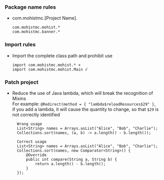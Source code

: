 ### Package name rules

* com.mohistmc.[Project Name].
  ```
  com.mohistmc.mohist.*
  com.mohistmc.banner.*  
  ```

### Import rules

* Import the complete class path and prohibit use
  ```
  import com.mohistmc.mohist.* ×
  import com.mohistmc.mohist.Main √
  ```

### Patch project

* Reduce the use of Java lambda, which will break the recognition of Mixins  
  For example: `@Redirect(method = { "lambda$reloadResources$29" }`,   
  if you add a lambda, it will cause the quantity to change, so that `$29` is not correctly identified
  ```
    Wrong usage
    List<String> names = Arrays.asList("Alice", "Bob", "Charlie");
    Collections.sort(names, (a, b) -> a.length() - b.length());
  ```

  ``` 
    Correct usage
    List<String> names = Arrays.asList("Alice", "Bob", "Charlie");
    Collections.sort(names, new Comparator<String>() {
        @Override
        public int compare(String a, String b) {
            return a.length() - b.length();
        }
    });
  ```